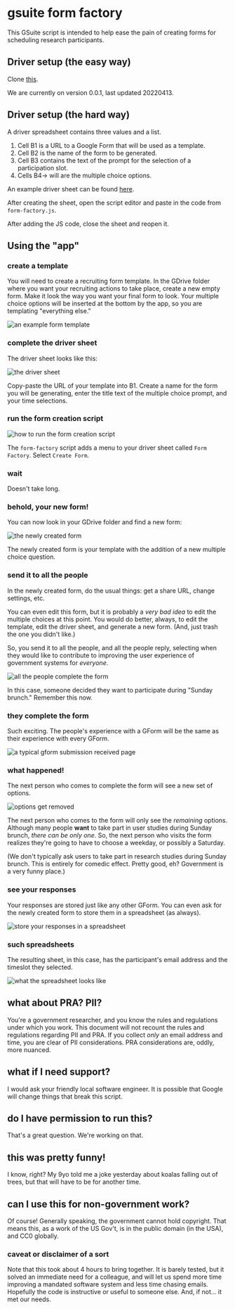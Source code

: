 # gsuite form factory

This GSuite script is intended to help ease the pain of creating forms for scheduling research participants.

## Driver setup (the easy way)

Clone [this](https://docs.google.com/spreadsheets/d/1j-5G9wIKaH29Wa676WEODVtUy35wcix6mLEQFmD6lqg/).

We are currently on version 0.0.1, last updated 20220413.

## Driver setup (the hard way)

A driver spreadsheet contains three values and a list.

1. Cell B1 is a URL to a Google Form that will be used as a template.
2. Cell B2 is the name of the form to be generated.
3. Cell B3 contains the text of the prompt for the selection of a participation slot.
4. Cells B4-> will are the multiple choice options.

An example driver sheet can be found [here](https://docs.google.com/spreadsheets/d/1j-5G9wIKaH29Wa676WEODVtUy35wcix6mLEQFmD6lqg/).

After creating the sheet, open the script editor and paste in the code from `form-factory.js`.

After adding the JS code, close the sheet and reopen it. 

## Using the "app"

### create a template

You will need to create a recruiting form template. In the GDrive folder where you want your recruiting actions to take place, create a new empty form. Make it look the way you want your final form to look. Your multiple choice options will be inserted at the bottom by the app, so you are templating "everything else."

![an example form template](./images/ff-010.png)

### complete the driver sheet

The driver sheet looks like this:

![the driver sheet](./images/ff-020.png)

Copy-paste the URL of your template into B1. Create a name for the form you will be generating, enter the title text of the multiple choice prompt, and your time selections. 

### run the form creation script

![how to run the form creation script](./images/ff-030.png)

The `form-factory` script adds a menu to your driver sheet called `Form Factory`. Select `Create Form`.

### wait

Doesn't take long.

### behold, your new form!

You can now look in your GDrive folder and find a new form:

![the newly created form](./images/ff-040.png)

The newly created form is your template with the addition of a new multiple choice question. 

### send it to all the people

In the newly created form, do the usual things: get a share URL, change settings, etc. 

You can even edit this form, but it is probably a *very bad idea* to edit the multiple choices at this point. You would do better, always, to edit the template, edit the driver sheet, and generate a new form. (And, just trash the one you didn't like.)

So, you send it to all the people, and all the people reply, selecting when they would like to contribute to improving the user experience of government systems for *everyone*. 

![all the people complete the form](./images/ff-050.png)

In this case, someone decided they want to participate during "Sunday brunch." Remember this now.

### they complete the form

Such exciting. The people's experience with a GForm will be the same as their experience with every GForm.

![a typical gform submission received page](./images/ff-060.png)

### what happened!

The next person who comes to complete the form will see a new set of options.

![options get removed](./images/ff-070.png)

The next person who comes to the form will only see the *remaining* options. Although many people **want** to take part in user studies during Sunday brunch, *there can be only one*. So, the next person who visits the form realizes they're going to have to choose a weekday, or possibly a Saturday.

(We don't typically ask users to take part in research studies during  Sunday brunch. This is entirely for comedic effect. Pretty good, eh? Government is a very funny place.)

### see your responses

Your responses are stored just like any other GForm. You can even ask for the newly created form to store them in a spreadsheet (as always).

![store your responses in a spreadsheet](./images/ff-080.png)

### such spreadsheets

The resulting sheet, in this case, has the participant's email address and the timeslot they selected.

![what the spreadsheet looks like](./images/ff-090.png)

## what about PRA? PII?

You're a government researcher, and you know the rules and regulations under which you work. This document will not recount the rules and regulations regarding PII and PRA. If you collect *only* an email address and time, you are clear of PII considerations. PRA considerations are, oddly, more nuanced.

## what if I need support?

I would ask your friendly local software engineer. It is possible that Google will change things that break this script. 

## do I have permission to run this?

That's a great question. We're working on that.

## this was pretty funny!

I know, right? My 9yo told me a joke yesterday about koalas falling out of trees, but that will have to be for another time.

## can I use this for non-government work?

Of course! Generally speaking, the government cannot hold copyright. That means this, as a work of the US Gov't, is in the public domain (in the USA), and CC0 globally. 

### caveat or disclaimer of a sort

Note that this took about 4 hours to bring together. It is barely tested, but it solved an immediate need for a colleague, and will let us spend more time improving a mandated software system and less time chasing emails. Hopefully the code is instructive or useful to someone else. And, if not... it met our needs.